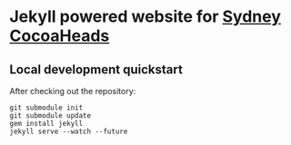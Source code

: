 # Jekyll powered website for [Sydney CocoaHeads](http://www.sydneycocoaheads.com)

## Local development quickstart

After checking out the repository:

```
git submodule init
git submodule update
gem install jekyll
jekyll serve --watch --future
```
